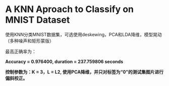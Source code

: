 # A KNN Aproach to Classify on MNIST Dataset

使用KNN分类MNIST数据集，可选使用deskewing，PCA和LDA降维，模型晃动（多种噪声和矩形蒙版）

最高正确率为：

**Accuracy = 0.976400, duration = 237.759806 seconds** 

**控制参数为：K = 3，L = L2, 使用PCA降维，并只对标签为“0”的测试集图片进行偏斜校正。**
